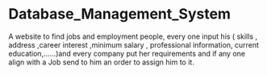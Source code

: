 # Database_Management_System

A website to find jobs and employment people, every one input his ( skills , address ,career interest ,minimum salary , professional information, current education,......)and every company put her requirements and if any one align with a Job send to him an order to assign him to it.

